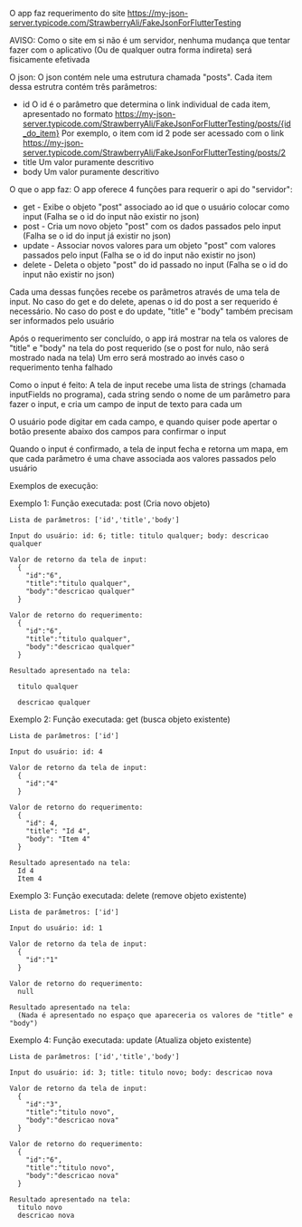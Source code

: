 O app faz requerimento do site https://my-json-server.typicode.com/StrawberryAli/FakeJsonForFlutterTesting

AVISO: Como o site em si não é um servidor, nenhuma mudança que tentar fazer com o aplicativo (Ou de qualquer outra forma indireta) será fisicamente efetivada

O json:
  O json contém nele uma estrutura chamada "posts". Cada item dessa estrutra contém três parâmetros:
  - id
    O id é o parâmetro que determina o link individual de cada item, apresentado no formato https://my-json-server.typicode.com/StrawberryAli/FakeJsonForFlutterTesting/posts/{id_do_item}
    Por exemplo, o item com id 2 pode ser acessado com o link https://my-json-server.typicode.com/StrawberryAli/FakeJsonForFlutterTesting/posts/2
  - title
    Um valor puramente descritivo
  - body
    Um valor puramente descritivo

O que o app faz:
  O app oferece 4 funções para requerir o api do "servidor":
  - get - Exibe o objeto "post" associado ao id que o usuário colocar como input (Falha se o id do input não existir no json)
  - post - Cria um novo objeto "post" com os dados passados pelo input (Falha se o id do input já existir no json)
  - update - Associar novos valores para um objeto "post" com valores passados pelo input (Falha se o id do input não existir no json)
  - delete - Deleta o objeto "post" do id passado no input (Falha se o id do input não existir no json)
    
  Cada uma dessas funções recebe os parâmetros através de uma tela de input. No caso do get e do delete, apenas o id do post a ser requerido é necessário. No caso do post e do update, "title" e "body" também precisam ser informados pelo usuário
  
  Após o requerimento ser concluído, o app irá mostrar na tela os valores de "title" e "body" na tela do  post requerido (se o post for nulo, não será mostrado nada na tela)
  Um erro será mostrado ao invés caso o requerimento tenha falhado

Como o input é feito:
  A tela de input recebe uma lista de strings (chamada inputFields no programa), cada string sendo o nome de um parâmetro para fazer o input, e cria um campo de input de texto para cada um
  
  O usuário pode digitar em cada campo, e quando quiser pode apertar o botão presente abaixo dos campos para confirmar o input
  
  Quando o input é confirmado, a tela de input fecha e retorna um mapa, em que cada parâmetro é uma chave associada aos valores passados pelo usuário

Exemplos de execução:

  Exemplo 1:
    Função executada: post (Cria novo objeto)
    
    Lista de parâmetros: ['id','title','body']
    
    Input do usuário: id: 6; title: titulo qualquer; body: descricao qualquer
    
    Valor de retorno da tela de input:
      {
        "id":"6",
        "title":"titulo qualquer",
        "body":"descricao qualquer"
      }
      
    Valor de retorno do requerimento:
      {
        "id":"6",
        "title":"titulo qualquer",
        "body":"descricao qualquer"
      }
      
    Resultado apresentado na tela:
    
      titulo qualquer
      
      descricao qualquer
      
  Exemplo 2:
    Função executada: get (busca objeto existente)
    
    Lista de parâmetros: ['id']
    
    Input do usuário: id: 4
    
    Valor de retorno da tela de input:
      {
        "id":"4"
      }
    
    Valor de retorno do requerimento:
      {
        "id": 4,
        "title": "Id 4",
        "body": "Item 4"
      }
    
    Resultado apresentado na tela:
      Id 4
      Item 4
      
  Exemplo 3:
    Função executada: delete (remove objeto existente)
    
    Lista de parâmetros: ['id']
    
    Input do usuário: id: 1
    
    Valor de retorno da tela de input:
      {
        "id":"1"
      }
    
    Valor de retorno do requerimento:
      null
    
    Resultado apresentado na tela:
      (Nada é apresentado no espaço que apareceria os valores de "title" e "body")

  Exemplo 4:
    Função executada: update (Atualiza objeto existente)
    
    Lista de parâmetros: ['id','title','body']
    
    Input do usuário: id: 3; title: titulo novo; body: descricao nova
    
    Valor de retorno da tela de input:
      {
        "id":"3",
        "title":"titulo novo",
        "body":"descricao nova"
      }
    
    Valor de retorno do requerimento:
      {
        "id":"6",
        "title":"titulo novo",
        "body":"descricao nova"
      }
    
    Resultado apresentado na tela:
      titulo novo
      descricao nova

